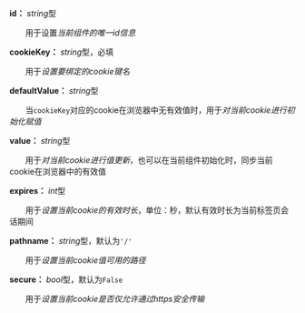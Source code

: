 **id：** *string*型

　　用于设置*当前组件的唯一id信息*

**cookieKey：** *string*型，必填

　　用于*设置要绑定的cookie键名*

**defaultValue：** *string*型

　　当`cookieKey`对应的cookie在浏览器中无有效值时，用于*对当前cookie进行初始化赋值*

**value：** *string*型

　　用于*对当前cookie进行值更新*，也可以在当前组件初始化时，同步当前cookie在浏览器中的有效值

**expires：** *int*型

　　用于*设置当前cookie的有效时长*，单位：秒，默认有效时长为当前标签页会话期间

**pathname：** *string*型，默认为`'/'`

　　用于*设置当前cookie值可用的路径*

**secure：** *bool*型，默认为`False`

　　用于*设置当前cookie是否仅允许通过https安全传输*